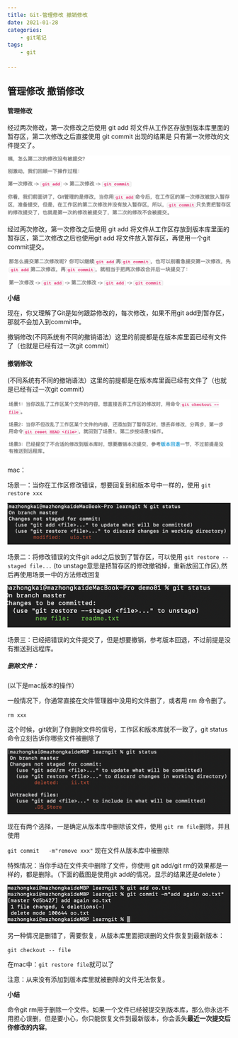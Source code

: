 ```yaml
---
title: Git-管理修改 撤销修改
date: 2021-01-28
categories: 
    - git笔记
tags:
    - git

---
```


## 管理修改 撤销修改

#### 管理修改

经过两次修改，第一次修改之后使用 git add 将文件从工作区存放到版本库里面的暂存区，第二次修改之后直接使用 git commit 出现的结果是 只有第一次修改的文件提交了。

![git8](./git8.png)

经过两次修改，第一次修改之后使用 git add 将文件从工作区存放到版本库里面的暂存区，第二次修改之后也使用git add 将文件放入暂存区，再使用一个git commit提交。

![git9](./git9.png)



**小结**

现在，你又理解了Git是如何跟踪修改的，每次修改，如果不用git add到暂存区，那就不会加入到commit中。

撤销修改(不同系统有不同的撤销语法）这里的前提都是在版本库里面已经有文件了（也就是已经有过一次git commit）

#### 撤销修改

(不同系统有不同的撤销语法）这里的前提都是在版本库里面已经有文件了（也就是已经有过一次git commit）

![git10](./git10.png)

mac：

场景一：当你在工作区修改错误，想要回复到和版本号中一样的，使用 `git restore xxx`

![git11](./git11.png)

场景二：将修改错误的文件git add之后放到了暂存区，可以使用 `git restore --staged file...`  (to unstage意思是把暂存区的修改撤销掉，重新放回工作区),然后再使用场景一中的方法修改回复

![git12](./git12.png)

场景三：已经把错误的文件提交了，但是想要撤销，参考版本回退，不过前提是没有推送到远程库。



##### 删除文件：

(以下是mac版本的操作）

一般情况下，你通常直接在文件管理器中没用的文件删了，或者用 rm 命令删了。

`rm xxx`

这个时候，git收到了你删除文件的信号，工作区和版本库就不一致了，git status命令立刻告诉你哪些文件被删除了

![git13](./git13.png)

现在有两个选择，一是确定从版本库中删除该文件，使用 `git rm file`删除，并且使用 

`git commit   -m"remove xxx"`  现在文件从版本库中被删除

特殊情况：当你手动在文件夹中删除了文件，你使用 git add/git rm的效果都是一样的，都是删除。（下面的截图是使用git add的情况，显示的结果还是delete ）

![git14](./git14.png)

另一种情况是删错了，需要恢复，从版本库里面把误删的文件恢复到最新版本：

`git checkout -- file`

在mac中：`git restore file`就可以了

注意：从来没有添加到版本库里就被删除的文件无法恢复。

**小结**

命令git rm用于删除一个文件。如果一个文件已经被提交到版本库，那么你永远不用担心误删，但是要小心，你只能恢复文件到最新版本，你会丢失**最近一次提交后你修改的内容**。



